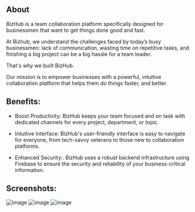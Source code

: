 ## About
BizHub is a team collaboration platform specifically designed for businessmen that want to get things done good and fast.

At Bizhub, we understand the challenges faced by today’s busy businessmen: lack of communication, wasting time on repetitive tasks, and finishing a big project can be a big hassle for a team leader.

That's why we built BizHub.

Our mission is to empower businesses with a powerful, intuitive collaboration platform that helps them do things faster, and better.

## Benefits:
- Boost Productivity: BizHub keeps your team focused and on task with dedicated channels for every project, department, or topic.

- Intuitive Interface: BizHub's user-friendly interface is easy to navigate for everyone, from tech-savvy veterans to those new to collaboration platforms.

- Enhanced Security:. BizHub uses a robust backend infrastructure using Firebase to ensure the security and reliability of your business-critical information.

## Screenshots:
![image](https://github.com/stefanarctic/BizHub/assets/87850525/e41c0edc-532d-4d09-bd2c-75741c425e9d)
![image](https://github.com/stefanarctic/BizHub/assets/87850525/961bfb14-6b43-4521-b927-bc386027dcc6)
![image](https://github.com/stefanarctic/BizHub/assets/87850525/445e3e2e-257b-420e-92b5-de8502400c84)

